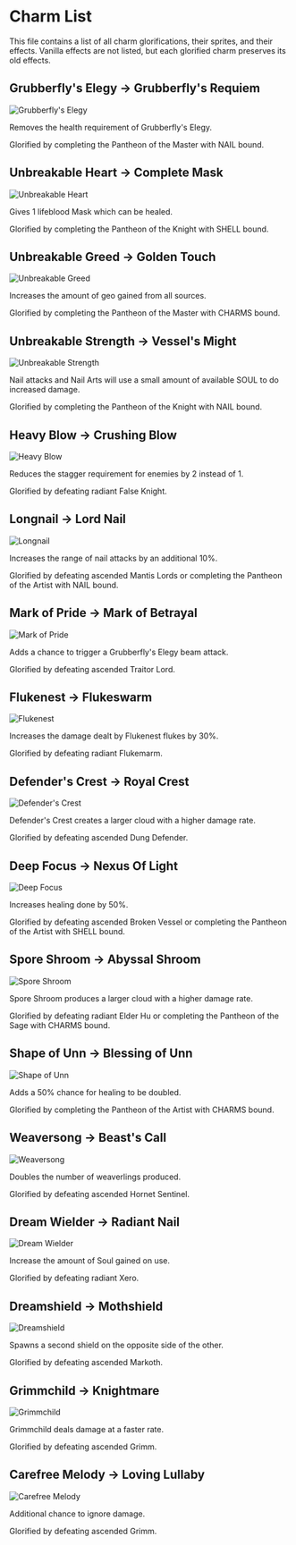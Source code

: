 # Charm List

This file contains a list of all charm glorifications, their sprites, and their effects. Vanilla effects are not listed, but each glorified charm preserves its old effects.

## Grubberfly's Elegy -> Grubberfly's Requiem

![Grubberfly's Elegy](https://github.com/danielstegink/HollowKnight.ExaltationExpanded/blob/master/Resources/35.png?raw=true)

Removes the health requirement of Grubberfly's Elegy.

Glorified by completing the Pantheon of the Master with NAIL bound.

## Unbreakable Heart -> Complete Mask

![Unbreakable Heart](https://github.com/danielstegink/HollowKnight.ExaltationExpanded/blob/master/Resources/23_G.png?raw=true)

Gives 1 lifeblood Mask which can be healed.

Glorified by completing the Pantheon of the Knight with SHELL bound.

## Unbreakable Greed -> Golden Touch

![Unbreakable Greed](https://github.com/danielstegink/HollowKnight.ExaltationExpanded/blob/master/Resources/24_G.png?raw=true)

Increases the amount of geo gained from all sources.

Glorified by completing the Pantheon of the Master with CHARMS bound.

## Unbreakable Strength -> Vessel's Might

![Unbreakable Strength](https://github.com/danielstegink/HollowKnight.ExaltationExpanded/blob/master/Resources/25_G.png?raw=true)

Nail attacks and Nail Arts will use a small amount of available SOUL to do increased damage.

Glorified by completing the Pantheon of the Knight with NAIL bound.

## Heavy Blow -> Crushing Blow

![Heavy Blow](https://github.com/danielstegink/HollowKnight.ExaltationExpanded/blob/master/Resources/15.png?raw=true)

Reduces the stagger requirement for enemies by 2 instead of 1.

Glorified by defeating radiant False Knight.

## Longnail -> Lord Nail

![Longnail](https://github.com/danielstegink/HollowKnight.ExaltationExpanded/blob/master/Resources/18.png?raw=true)

Increases the range of nail attacks by an additional 10%.

Glorified by defeating ascended Mantis Lords or completing the Pantheon of the Artist with NAIL bound.

## Mark of Pride -> Mark of Betrayal

![Mark of Pride](https://github.com/danielstegink/HollowKnight.ExaltationExpanded/blob/master/Resources/13.png?raw=true)

Adds a chance to trigger a Grubberfly's Elegy beam attack.

Glorified by defeating ascended Traitor Lord.

## Flukenest -> Flukeswarm

![Flukenest](https://github.com/danielstegink/HollowKnight.ExaltationExpanded/blob/master/Resources/11.png?raw=true)

Increases the damage dealt by Flukenest flukes by 30%.

Glorified by defeating radiant Flukemarm.

## Defender's Crest -> Royal Crest

![Defender's Crest](https://github.com/danielstegink/HollowKnight.ExaltationExpanded/blob/master/Resources/10.png?raw=true)

Defender's Crest creates a larger cloud with a higher damage rate.

Glorified by defeating ascended Dung Defender.

## Deep Focus -> Nexus Of Light

![Deep Focus](https://github.com/danielstegink/HollowKnight.ExaltationExpanded/blob/master/Resources/34.png?raw=true)

Increases healing done by 50%.

Glorified by defeating ascended Broken Vessel or completing the Pantheon of the Artist with SHELL bound.

## Spore Shroom -> Abyssal Shroom

![Spore Shroom](https://github.com/danielstegink/HollowKnight.ExaltationExpanded/blob/master/Resources/17.png?raw=true)

Spore Shroom produces a larger cloud with a higher damage rate.

Glorified by defeating radiant Elder Hu or completing the Pantheon of the Sage with CHARMS bound.

## Shape of Unn -> Blessing of Unn

![Shape of Unn](https://github.com/danielstegink/HollowKnight.ExaltationExpanded/blob/master/Resources/28.png?raw=true)

Adds a 50% chance for healing to be doubled.

Glorified by completing the Pantheon of the Artist with CHARMS bound.

## Weaversong -> Beast's Call

![Weaversong](https://github.com/danielstegink/HollowKnight.ExaltationExpanded/blob/master/Resources/39.png?raw=true)

Doubles the number of weaverlings produced.

Glorified by defeating ascended Hornet Sentinel.

## Dream Wielder -> Radiant Nail

![Dream Wielder](https://github.com/danielstegink/HollowKnight.ExaltationExpanded/blob/master/Resources/30.png?raw=true)

Increase the amount of Soul gained on use.

Glorified by defeating radiant Xero.

## Dreamshield -> Mothshield

![Dreamshield](https://github.com/danielstegink/HollowKnight.ExaltationExpanded/blob/master/Resources/38.png?raw=true)

Spawns a second shield on the opposite side of the other.

Glorified by defeating ascended Markoth.

## Grimmchild -> Knightmare

![Grimmchild](https://github.com/danielstegink/HollowKnight.ExaltationExpanded/blob/master/Resources/Grimmchild.png?raw=true)

Grimmchild deals damage at a faster rate.

Glorified by defeating ascended Grimm.

## Carefree Melody -> Loving Lullaby

![Carefree Melody](https://github.com/danielstegink/HollowKnight.ExaltationExpanded/blob/master/Resources/CarefreeMelody.png?raw=true)

Additional chance to ignore damage.

Glorified by defeating ascended Grimm.